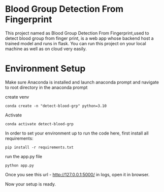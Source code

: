 # Blood Group Detection From Fingerprint

This project named as Blood Group Detection From Fingerprint,used to detect blood group from finger print, is a web app whose backend host a  trained model  and runs in flask. You can run this project on your local machine as well as on cloud very easily.



# Environment Setup

Make sure Anaconda is installed and launch anaconda prompt and navigate to root directory in the anaconda prompt

create venv

```shell
conda create -n "detect-blood-grp" python=3.10
```

Activate

```shell
conda activate detect-blood-grp 
```

In order to set your environment up to run the code here, first install all requirements:

```shell
pip install -r requirements.txt
```

run the app.py file 

```shell
python app.py
```

Once you see this url - http://127.0.0.1:5000/ in logs, open it in browser.

Now your setup is ready.
